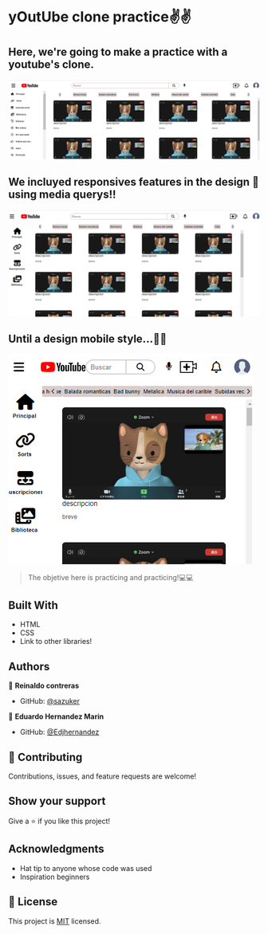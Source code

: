 # yOutUbe clone practice✌✌

## Here, we're going to make a practice with a youtube's clone.

![screenshot](main%20page.png)

## We incluyed responsives features in the design 🦾 using media querys!!

![screenshot](responsive%20design.png)

## Until a design mobile style...📱📱

![screenshot](responsive2.png)

> The objetive here is practicing and practicing!💻💻

## Built With

- HTML
- CSS
- Link to other libraries!

## Authors

👤 **Reinaldo contreras**

- GitHub: [@sazuker](https://github.com/sazukeR)

👤 **Eduardo Hernandez Marin**

- GitHub: [@Edjhernandez](https://github.com/Edjhernandez)

## 🤝 Contributing

Contributions, issues, and feature requests are welcome!

## Show your support

Give a ⭐️ if you like this project!

## Acknowledgments

- Hat tip to anyone whose code was used
- Inspiration beginners

## 📝 License

This project is [MIT](./MIT.md) licensed.
